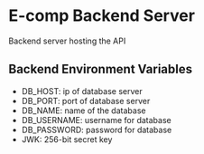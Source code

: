 # E-comp Backend Server
Backend server hosting the API

## Backend Environment Variables
- DB_HOST: ip of database server
- DB_PORT: port of database server
- DB_NAME: name of the database
- DB_USERNAME: username for database
- DB_PASSWORD: password for database
- JWK: 256-bit secret key
